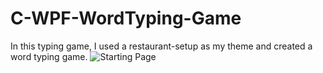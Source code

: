 # C-WPF-WordTyping-Game
In this typing game, I used a restaurant-setup as my theme and created a word typing game.
![Starting Page](http://url/to/img.png)
